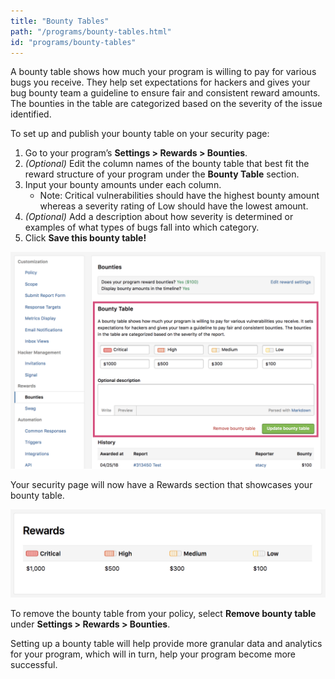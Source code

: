 ```yaml
---
title: "Bounty Tables"
path: "/programs/bounty-tables.html"
id: "programs/bounty-tables"
---
```


A bounty table shows how much your program is willing to pay for various bugs you receive. They help set expectations for hackers and gives your bug bounty team a guideline to ensure fair and consistent reward amounts. The bounties in the table are categorized based on the severity of the issue identified. 

To set up and publish your bounty table on your security page:

1. Go to your program’s **Settings > Rewards > Bounties**. 
2. <i>(Optional)</i> Edit the column names of the bounty table that best fit the reward structure of your program under the **Bounty Table** section. 
3. Input your bounty amounts under each column. 
     * Note: Critical vulnerabilities should have the highest bounty amount whereas a severity rating of Low should have the lowest amount. 
4. <i>(Optional)</i> Add a description about how severity is determined or examples of what types of bugs fall into which category.
5. Click <b>Save this bounty table!</b>

![bounty-tables-1](./images/bounty-tables-1.png)

Your security page will now have a Rewards section that showcases your bounty table.

![bounty-tables-2](./images/bounty-tables-2.png)

To remove the bounty table from your policy, select **Remove bounty table** under **Settings > Rewards > Bounties**.

Setting up a bounty table will help provide more granular data and analytics for your program, which will in turn, help your program become more successful. 
